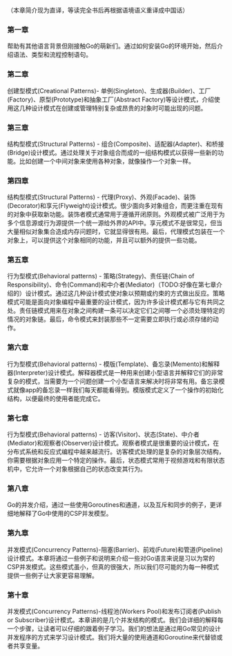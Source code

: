 （本章简介现为直译，等读完全书后再根据语境语义重译成中国话）
### 第一章
帮助有其他语言背景但刚接触Go的萌新们。通过如何安装Go的环境开始，然后介绍语法、类型和流程控制语句。
### 第二章
创建型模式(Creational Patterns)- 单例(Singleton)、生成器(Builder)、工厂(Factory)、原型(Prototype)和抽象工厂(Abstract Factory)等设计模式，介绍使用这几种设计模式在创建或管理特别复杂或昂贵的对象时可能出现的问题。
### 第三章
结构型模式(Structural Patterns) - 组合(Composite)、适配器(Adapter)、和桥接(Bridge)设计模式。通过处理关于对象组合而成的一组结构模式以获得一些新的功能。比如创建一个中间对象来使用各种对象，就像操作一个对象一样。
### 第四章
结构型模式(Structural Patterns) - 代理(Proxy)、外观(Facade)、装饰(Decorator)和享元(Flyweight)设计模式。很少面向多对象组合，而更注重在现有的对象中获取新功能。装饰者模式通常用于遵循开闭原则。外观模式被广泛用于为多个信息源或行为源提供一个统一源给外界的API中。享元模式不是很常见，但当大量相似对象集合造成内存问题时，它就显得很有用。最后，代理模式包装在一个对象上，可以提供这个对象相同的功能，并且可以额外的提供一些功能。
### 第五章
行为型模式(Behavioral patterns) - 策略(Strategy)、责任链(Chain of Responsibility)、命令(Command)和中介者(Mediator)（TODO:好像在第七章介绍的）设计模式。通过这几种设计模式使对象以预期或约束的方式做出反应。策略模式可能是面向对象编程中最重要的设计模式，因为许多设计模式都与它有共同之处。责任链模式用来在对象之间构建一条可以决定它们之间哪一个必须处理特定的情况的对象链。最后，命令模式来封装那些不一定需要立即执行或必须存储的动作。
### 第六章
行为型模式(Behavioral patterns) - 模版(Template)、备忘录(Memento)和解释器(Interpreter)设计模式。解释器模式是一种用来创建小型语言并解释它们的非常复杂的模式，当需要为一个问题创建一个小型语言来解决时将非常有用。备忘录模式就像app的备忘录一样我们每天都能看得到。模版模式定义了一个操作的初始化结构，以便最终的使用者能完成它。
### 第七章
行为型模式(Behavioral patterns) - 访客(Visitor)、状态(State)、中介者(Mediator)和观察者(Observer)设计模式。观察者模式是很重要的设计模式，在分布式系统和反应式编程中越来越流行。访客模式处理的是复杂的对象层次结构，你需要根据对象应用一个特定的操作。最后，状态模式常用于视频游戏和有限状态机中，它允许一个对象根据自己的状态改变其行为。
### 第八章
Go的并发介绍，通过一些使用Goroutines和通道，以及互斥和同步的例子，更详细地解释了Go中使用的CSP并发模型。
### 第九章
并发模式(Concurrency Patterns)-阻塞(Barrier)、前戏(Future)和管道(Pipeline)设计模式。本章将通过一些例子和说明来介绍一些对Go语言来说是习以为常的CSP并发模式。这些模式虽小，但真的很强大，所以我们尽可能的为每一种模式提供一些例子让大家更容易理解。
### 第十章
并发模式(Concurrency Patterns)-线程池(Workers Pool)和发布订阅者(Publish or Subscriber)设计模式。本章讲的是几个并发结构的模式。我们会详细的解释每一个步骤，让读者可以仔细的跟着例子学习。我们的想法是通过用Go常见的设计并发程序的方式来学习设计模式。我们将大量的使用通道和Goroutine来代替锁或者共享变量。
